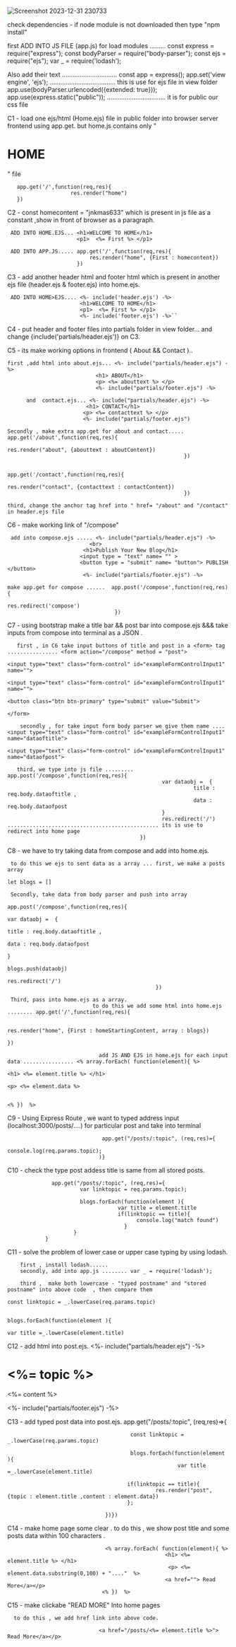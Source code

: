 
![Screenshot 2023-12-31 230733](https://github.com/Rishiv1000/7.Blog-Using-EJS-Express-node-js-lodash-npm/assets/114014651/b9b46f17-9439-47b5-84bc-da589f7a777f)


check dependencies -
if  node module is not downloaded  then type "npm install"
 
first ADD INTO JS FILE (app.js) for load modules .........  const express = require("express");
                                                   const bodyParser = require("body-parser");
                                                   const ejs = require("ejs");
                                                   var _ = require('lodash');

Also add their text ............................... const app = express();
                                                    app.set('view engine', 'ejs'); ..................................... this is use for ejs file in view folder
                                                    app.use(bodyParser.urlencoded({extended: true}));
                                                    app.use(express.static("public")); ................................. it is for public our css file



C1 - load one ejs/html (Home.ejs) file in public folder into browser server frontend using app.get. but home.js contains only "<h1>HOME</h1>" file
       
       app.get('/',function(req,res){
                        res.render("home") 
       })

C2 - const homecontent = "jnkmas633" which is present in js file as a constant ,show in front of browser as a paragraph.
     
     ADD INTO HOME.EJS... <h1>WELCOME TO HOME</h1>
                          <p1>  <%= First %> </p1>

     ADD INTO APP.JS..... app.get('/',function(req,res){
                              res.render("home", {First : homecontent}) 
                          })



C3 - add another header html and footer html which is present in another ejs file (header.ejs & footer.ejs) into home.ejs.
   
     ADD INTO HOME>EJS.... <%- include('header.ejs') -%>
                           <h1>WELCOME TO HOME</h1>
                           <p1>  <%= First %> </p1>
                           <%- include('footer.ejs') -%>``

C4 - put header and footer files into partials folder in view folder... and change {include('partials/header.ejs')} on C3.

C5 - its make working options in frontend ( About && Contact )..

    first ,add html into about.ejs... <%- include("partials/header.ejs") -%>                               
                                <h1> ABOUT</h1>
                                <p> <%= abouttext %> </p>
                                <%- include("partials/footer.ejs") -%>

          and  contact.ejs... <%- include("partials/header.ejs") -%>
                             <h1> CONTACT</h1>
                            <p> <%= contacttext %> </p>
                            <%- include("partials/footer.ejs") 
  
    Secondly , make extra app.get for about and contact..... app.get('/about',function(req,res){
                                                               res.render("about", {abouttext : aboutContent})
                                                            })

                                                            app.get('/contact',function(req,res){
                                                               res.render("contact", {contacttext : contactContent})
                                                            })
                                                                        
    third, change the anchor tag href into " href= "/about" and "/contact" in header.ejs file 

C6 - make working link of "/compose"
 
     add into compose.ejs ..... <%- include("partials/header.ejs") -%>
                              <br>
                            <h1>Publish Your New Blog</h1>
                           <input type = "text" name= "" >
                           <button type = "submit" name= "button"> PUBLISH </button>
                            <%- include("partials/footer.ejs") -%>

    make app.get for compose ......  app.post('/compose',function(req,res){
                                                     res.redirect('compose')
                                      })

C7 - using bootstrap make a title bar && post bar into compose.ejs &&&  take inputs from compose into terminal as a JSON .

       first , in C6 take input buttons of title and post in a <form> tag ................ <form action="/compose" method = "post">                                       
                                                                                             <input type="text" class="form-control" id="exampleFormControlInput1" name="">
                                                                                              <input type="text" class="form-control" id="exampleFormControlInput1" name="">
                                                                                              <button class="btn btn-primary" type="submit" value="Submit">
                                                                                           </form>

        secondly , for take input form body parser we give them name ....   <input type="text" class="form-control" id="exampleFormControlInput1" name="dataoftitle">
                                                                             <input type="text" class="form-control" id="exampleFormControlInput1" name="dataofpost">
       
       third, we type into js file .........  app.post('/compose',function(req,res){
                                                     var dataobj =  {
                                                               title : req.body.dataoftitle ,
                                                               data : req.body.dataofpost
                                                     }
                                                     res.redirect('/') ................................................ its is use to redirect into home page
                                              })  

C8 - we have to try taking data from compose and add into home.ejs.

     to do this we ejs to sent data as a array ... first, we make a posts array 
                                                                              let blogs = []

     Secondly, take data from body parser and push into array 
                                                  app.post('/compose',function(req,res){
                                                                            var dataobj =  {
                                                                                    title : req.body.dataoftitle ,
                                                                                    data : req.body.dataofpost
                                                                            }
                                                                            blogs.push(dataobj)
                                                                            res.redirect('/')
                                                   })

     Third, pass into home.ejs as a array.
                               to do this we add some html into home.ejs ........ app.get('/',function(req,res){

                                                                                       res.render("home", {First : homeStartingContent, array : blogs}) 
                                                                                  })

                                 add JS AND EJS in home.ejs for each input data ................ <% array.forEach( function(element){ %>
                                                                                                   <h1> <%= element.title %> </h1>
                                                                                                   <p> <%= element.data %>
                                                                                                      
                                                                                               <% })  %>

C9 - Using Express Route , we want to typed address input (localhost:3000/posts/....) for particular post and take into terminal 
                                                 
                                  app.get("/posts/:topic", (req,res)={
                                                          console.log(req.params.topic);
                                 )}

C10 -  check the type post addess title is same from all stored posts.

                  app.get("/posts/:topic", (req,res)={
                           var linktopic = req.params.topic);  
 
                           blogs.forEach(function(element ){
                                       var title = element.title
                                       if(linktopic == title){ 
                                             console.log("match found")
                                         }
                         }
                }

C11 - solve the problem of lower case or upper case typing by using lodash.

        first , install lodash......
        secondly, add into app.js ........ var _ = require('lodash');
        
        third ,  make both lowercase - "typed postname" and "stored postname" into above code  , then compare them
                                                                                             const linktopic = _.lowerCase(req.params.topic)
 
                                                                                            blogs.forEach(function(element ){
                                                                                                        var title =_.lowerCase(element.title)
    

C12 -  add html into post.ejs.
                                  <%- include("partials/header.ejs") -%>
                                   <h1> <%= topic  %> </h1>
                                   <p> <%= content  %> </p>
                                  <%- include("partials/footer.ejs") -%>

C13 - add typed post data into post.ejs. 
                                    app.get("/posts/:topic", (req,res)=>{

                                           const linktopic = _.lowerCase(req.params.topic)
 
                                           blogs.forEach(function(element ){
                                                          var title =_.lowerCase(element.title)
    
                                          if(linktopic == title){ 
                                                   res.render("post", {topic : element.title ,content : element.data})
                                          };
  
                                   })})

C14 - make home page some clear .
          to do this , we show post title and some posts data within 100 characters .

                                   <% array.forEach( function(element){ %>
                                                      <h1> <%= element.title %> </h1>
                                                       <p> <%= element.data.substring(0,100) + "...."  %>
                                                      <a href=""> Read More</a></p>    
                                  <% })  %>

C15 - make clickabe "READ MORE" Into home pages 
        
      to do this , we add href link into above code.
                                  
                                 <a href="/posts/<%= element.title %>"> Read More</a></p>    


      
    

       
                                                   


    
 
    
